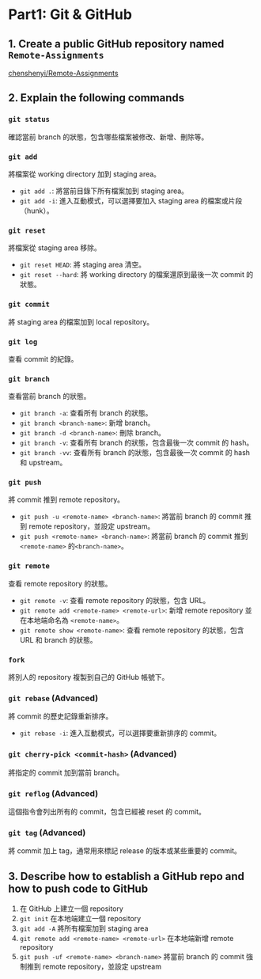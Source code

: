 # Part1: Git & GitHub

## 1. Create a public GitHub repository named `Remote-Assignments`

[chenshenyi/Remote-Assignments](https://github.com/chenshenyi/Remote-Assignments)

## 2. Explain the following commands

### `git status`

確認當前 branch 的狀態，包含哪些檔案被修改、新增、刪除等。

### `git add`

將檔案從 working directory 加到 staging area。

- `git add .`: 將當前目錄下所有檔案加到 staging area。
- `git add -i`: 進入互動模式，可以選擇要加入 staging area 的檔案或片段（hunk）。

### `git reset`

將檔案從 staging area 移除。

- `git reset HEAD`: 將 staging area 清空。
- `git reset --hard`: 將 working directory 的檔案還原到最後一次 commit 的狀態。

### `git commit`

將 staging area 的檔案加到 local repository。

### `git log`

查看 commit 的紀錄。

### `git branch`

查看當前 branch 的狀態。

- `git branch -a`: 查看所有 branch 的狀態。
- `git branch <branch-name>`: 新增 branch。
- `git branch -d <branch-name>`: 刪除 branch。
- `git branch -v`: 查看所有 branch 的狀態，包含最後一次 commit 的 hash。
- `git branch -vv`: 查看所有 branch 的狀態，包含最後一次 commit 的 hash 和 upstream。

### `git push`

將 commit 推到 remote repository。

- `git push -u <remote-name> <branch-name>`: 將當前 branch 的 commit 推到 remote repository，並設定 upstream。
- `git push <remote-name> <branch-name>`: 將當前 branch 的 commit 推到 `<remote-name>` 的`<branch-name>`。

### `git remote`

查看 remote repository 的狀態。

- `git remote -v`: 查看 remote repository 的狀態，包含 URL。
- `git remote add <remote-name> <remote-url>`: 新增 remote repository 並在本地端命名為 `<remote-name>`。
- `git remote show <remote-name>`: 查看 remote repository 的狀態，包含 URL 和 branch 的狀態。

### `fork`

將別人的 repository 複製到自己的 GitHub 帳號下。

### `git rebase` (Advanced)

將 commit 的歷史記錄重新排序。

- `git rebase -i`: 進入互動模式，可以選擇要重新排序的 commit。

### `git cherry-pick <commit-hash>` (Advanced)

將指定的 commit 加到當前 branch。

### `git reflog` (Advanced)

這個指令會列出所有的 commit，包含已經被 reset 的 commit。

### `git tag` (Advanced)

將 commit 加上 tag，通常用來標記 release 的版本或某些重要的 commit。

## 3. Describe how to establish a GitHub repo and how to push code to GitHub

1. 在 GitHub 上建立一個 repository
2. `git init` 在本地端建立一個 repository
3. `git add -A` 將所有檔案加到 staging area
4. `git remote add <remote-name> <remote-url>` 在本地端新增 remote repository
5. `git push -uf <remote-name> <branch-name>` 將當前 branch 的 commit 強制推到 remote repository，並設定 upstream
